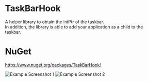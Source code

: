 # TaskBarHook

A helper library to obtain the IntPtr of the taskbar. <br />
In addition, the library is able to add your application as a child to the taskbar.

# NuGet

https://www.nuget.org/packages/TaskBarHook/

![Example Screenshot 1](https://www.indie-dev.at/wp-content/uploads/2018/09/Taskbar1.png)
![Example Screenshot 2](https://www.indie-dev.at/wp-content/uploads/2018/09/Taskbar2.png)

